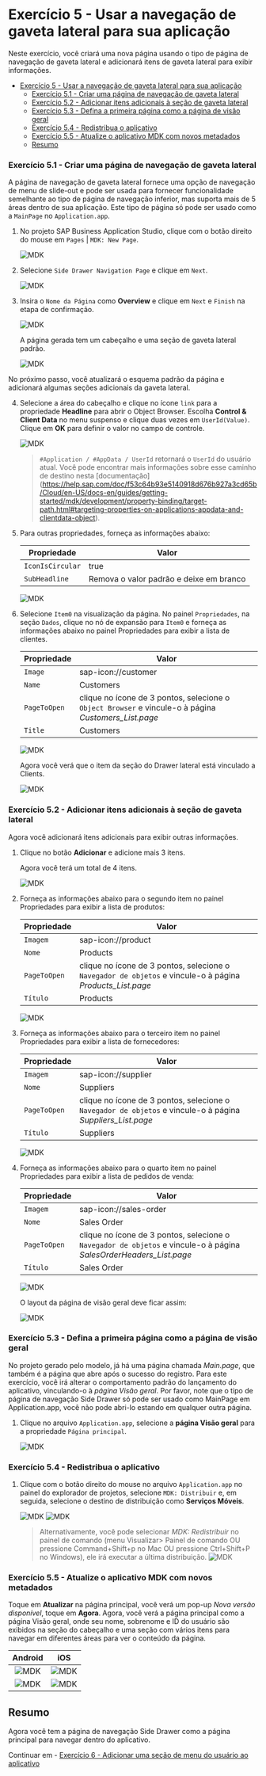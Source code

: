# Exercício 5 - Usar a navegação de gaveta lateral para sua aplicação

Neste exercício, você criará uma nova página usando o tipo de página de navegação de gaveta lateral e adicionará itens de gaveta lateral para exibir informações.

- [Exercício 5 - Usar a navegação de gaveta lateral para sua aplicação](#exercício-5---usar-a-navegação-de-gaveta-lateral-para-sua-aplicação)
    - [Exercício 5.1 - Criar uma página de navegação de gaveta lateral](#exercício-51---criar-uma-página-de-navegação-de-gaveta-lateral)
    - [Exercício 5.2 - Adicionar itens adicionais à seção de gaveta lateral](#exercício-52---adicionar-itens-adicionais-à-seção-de-gaveta-lateral)
    - [Exercício 5.3 - Defina a primeira página como a página de visão geral](#exercício-53---defina-a-primeira-página-como-a-página-de-visão-geral)
    - [Exercício 5.4 - Redistribua o aplicativo](#exercício-54---redistribua-o-aplicativo)
    - [Exercício 5.5 - Atualize o aplicativo MDK com novos metadados](#exercício-55---atualize-o-aplicativo-mdk-com-novos-metadados)
  - [Resumo](#resumo)

### Exercício 5.1 - Criar uma página de navegação de gaveta lateral

A página de navegação de gaveta lateral fornece uma opção de navegação de menu de slide-out e pode ser usada para fornecer funcionalidade semelhante ao tipo de página de navegação inferior, mas suporta mais de 5 áreas dentro de sua aplicação. Este tipo de página só pode ser usado como a `MainPage` no `Application.app`.

1. No projeto SAP Business Application Studio, clique com o botão direito do mouse em `Pages` | `MDK: New Page`.

    ![MDK](images/5.1.1.png)
   
2. Selecione `Side Drawer Navigation Page` e clique em `Next`.

    ![MDK](images/5.1.2.png)

3. Insira o `Nome da Página` como **Overview** e clique em `Next` e `Finish` na etapa de confirmação.

    ![MDK](images/5.1.3.png)

   A página gerada tem um cabeçalho e uma seção de gaveta lateral padrão.
   
    ![MDK](images/5.1.4.png)

  No próximo passo, você atualizará o esquema padrão da página e adicionará algumas seções adicionais da gaveta lateral.

4. Selecione a área do cabeçalho e clique no ícone `link` para a propriedade **Headline** para abrir o Object Browser. Escolha **Control & Client Data** no menu suspenso e clique duas vezes em `UserId(Value)`. Clique em **OK** para definir o valor no campo de controle.

    ![MDK](images/5.1.5.gif)

    > `#Application / #AppData / UserId` retornará o `UserId` do usuário atual. Você pode encontrar mais informações sobre esse caminho de destino nesta [documentação] (https://help.sap.com/doc/f53c64b93e5140918d676b927a3cd65b/Cloud/en-US/docs-en/guides/getting-started/mdk/development/property-binding/target-path.html#targeting-properties-on-applications-appdata-and-clientdata-object).

5. Para outras propriedades, forneça as informações abaixo: 

    | Propriedade      | Valor                                   |
    | ---------------- | --------------------------------------- |
    | `IconIsCircular` | true                                    |
    | `SubHeadline`    | Remova o valor padrão e deixe em branco |

    ![MDK](images/5.1.6.png)

6. Selecione `Item0` na visualização da página. No painel `Propriedades`, na seção `Dados`, clique no nó de expansão para `Item0` e forneça as informações abaixo no painel Propriedades para exibir a lista de clientes.

    | Propriedade  | Valor                                                                                                |
    | ------------ | ---------------------------------------------------------------------------------------------------- |
    | `Image`      | sap-icon://customer                                                                                  |
    | `Name`       | Customers                                                                                            |
    | `PageToOpen` | clique no ícone de 3 pontos, selecione o `Object Browser` e vincule-o à página *Customers_List.page* |
    | `Title`      | Customers                                                                                            |

      ![MDK](images/5.1.7.png)

    Agora você verá que o item da seção do Drawer lateral está vinculado a Clients.

    ![MDK](images/5.1.8.png)

### Exercício 5.2 - Adicionar itens adicionais à seção de gaveta lateral

Agora você adicionará itens adicionais para exibir outras informações.

1. Clique no botão **Adicionar** e adicione mais 3 itens.

    Agora você terá um total de 4 itens.

    ![MDK](images/5.2.1.png)

2. Forneça as informações abaixo para o segundo item no painel Propriedades para exibir a lista de produtos:

    | Propriedade  | Valor                                                                                                     |
    | ------------ | --------------------------------------------------------------------------------------------------------- |
    | `Imagem`     | sap-icon://product                                                                                        |
    | `Nome`       | Products                                                                                                  |
    | `PageToOpen` | clique no ícone de 3 pontos, selecione o `Navegador de objetos` e vincule-o à página *Products_List.page* |
    | `Título`     | Products                                                                                                  |

    ![MDK](images/5.2.2.png)

3. Forneça as informações abaixo para o terceiro item no painel Propriedades para exibir a lista de fornecedores:

    | Propriedade  | Valor                                                                                                      |
    | ------------ | ---------------------------------------------------------------------------------------------------------- |
    | `Imagem`     | sap-icon://supplier                                                                                        |
    | `Nome`       | Suppliers                                                                                                  |
    | `PageToOpen` | clique no ícone de 3 pontos, selecione o `Navegador de objetos` e vincule-o à página *Suppliers_List.page* |
    | `Título`     | Suppliers                                                                                                  |

    ![MDK](images/5.2.3.png)

4. Forneça as informações abaixo para o quarto item no painel Propriedades para exibir a lista de pedidos de venda:

    | Propriedade  | Valor                                                                                                              |
    | ------------ | ------------------------------------------------------------------------------------------------------------------ |
    | `Imagem`     | sap-icon://sales-order                                                                                             |
    | `Nome`       | Sales Order                                                                                                        |
    | `PageToOpen` | clique no ícone de 3 pontos, selecione o `Navegador de objetos` e vincule-o à página *SalesOrderHeaders_List.page* |
    | `Título`     | Sales Order                                                                                                        |

    ![MDK](images/5.2.4.png)

    O layout da página de visão geral deve ficar assim:

    ![MDK](images/5.2.5.png)


### Exercício 5.3 - Defina a primeira página como a página de visão geral

No projeto gerado pelo modelo, já há uma página chamada *Main.page*, que também é a página que abre após o sucesso do registro. Para este exercício, você irá alterar o comportamento padrão do lançamento do aplicativo, vinculando-o à *página Visão geral*. Por favor, note que o tipo de página de navegação Side Drawer só pode ser usado como MainPage em Application.app, você não pode abri-lo estando em qualquer outra página.

1. Clique no arquivo `Application.app`, selecione a **página Visão geral** para a propriedade `Página principal`.

    ![MDK](images/5.3.1.png)

### Exercício 5.4 - Redistribua o aplicativo

1. Clique com o botão direito do mouse no arquivo `Application.app` no painel do explorador de projetos, selecione `MDK: Distribuir` e, em seguida, selecione o destino de distribuição como **Serviços Móveis**.

    ![MDK](images/5.4.1.png)
    ![MDK](images/5.4.2.png)

    >Alternativamente, você pode selecionar *MDK: Redistribuir* no painel de comando (menu Visualizar> Painel de comando OU pressione Command+Shift+p no Mac OU pressione Ctrl+Shift+P no Windows), ele irá executar a última distribuição.
    >![MDK](images/5.4.3.png)

### Exercício 5.5 - Atualize o aplicativo MDK com novos metadados

Toque em **Atualizar** na página principal, você verá um pop-up _Nova versão disponível_, toque em **Agora**.
Agora, você verá a página principal como a página Visão geral, onde seu nome, sobrenome e ID do usuário são exibidos na seção do cabeçalho e uma seção com vários itens para navegar em diferentes áreas para ver o conteúdo da página.

  |         Android          |           iOS            |
  | :----------------------: | :----------------------: |
  | ![MDK](images/5.5.1.png) | ![MDK](images/5.5.2.png) |
  | ![MDK](images/5.5.3.png) | ![MDK](images/5.5.4.png) |

## Resumo

Agora você tem a página de navegação Side Drawer como a página principal para navegar dentro do aplicativo.

Continuar em - [Exercício 6 - Adicionar uma seção de menu do usuário ao aplicativo](../ex6/README.md)
